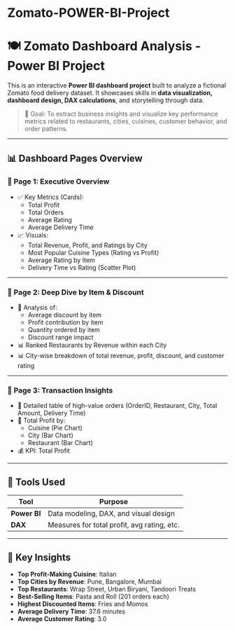 # Zomato-POWER-BI-Project
# 🍽️ Zomato Dashboard Analysis - Power BI Project

This is an interactive **Power BI dashboard project** built to analyze a fictional Zomato food delivery dataset. It showcases skills in **data visualization, dashboard design, DAX calculations**, and storytelling through data.

> 🎯 Goal: To extract business insights and visualize key performance metrics related to restaurants, cities, cuisines, customer behavior, and order patterns.

---

## 📊 Dashboard Pages Overview

### 📍 Page 1: Executive Overview
- ✅ Key Metrics (Cards):
  - Total Profit
  - Total Orders
  - Average Rating
  - Average Delivery Time
- 📈 Visuals:
  - Total Revenue, Profit, and Ratings by City
  - Most Popular Cuisine Types (Rating vs Profit)
  - Average Rating by Item
  - Delivery Time vs Rating (Scatter Plot)

---

### 📍 Page 2: Deep Dive by Item & Discount
- 📌 Analysis of:
  - Average discount by item
  - Profit contribution by item
  - Quantity ordered by item
  - Discount range impact
- 📊 Ranked Restaurants by Revenue within each City
- 📊 City-wise breakdown of total revenue, profit, discount, and customer rating

---

### 📍 Page 3: Transaction Insights
- 📄 Detailed table of high-value orders (OrderID, Restaurant, City, Total Amount, Delivery Time)
- 🧾 Total Profit by:
  - Cuisine (Pie Chart)
  - City (Bar Chart)
  - Restaurant (Bar Chart)
- 💰 KPI: Total Profit

---

## 🧰 Tools Used

| Tool         | Purpose                             |
|--------------|--------------------------------------|
| **Power BI** | Data modeling, DAX, and visual design |
| **DAX**      | Measures for total profit, avg rating, etc. |

---

## 📌 Key Insights

- **Top Profit-Making Cuisine**: Italian
- **Top Cities by Revenue**: Pune, Bangalore, Mumbai
- **Top Restaurants**: Wrap Street, Urban Biryani, Tandoori Treats
- **Best-Selling Items**: Pasta and Roll (201 orders each)
- **Highest Discounted Items**: Fries and Momos
- **Average Delivery Time**: 37.6 minutes
- **Average Customer Rating**: 3.0
